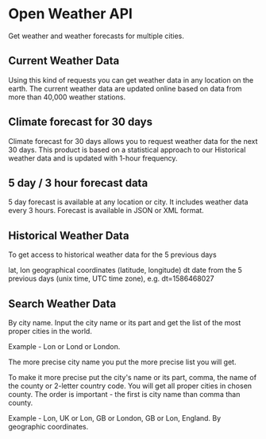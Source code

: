 # Open Weather API

Get weather and weather forecasts for multiple cities.

## Current Weather Data

Using this kind of requests you can get weather data in any location on the earth.
The current weather data are updated online based on data from more than 40,000 weather stations.

## Climate forecast for 30 days

Climate forecast for 30 days allows you to request weather data for the next 30 days.
This product is based on a statistical approach to our Historical weather data and is updated with 1-hour frequency.

## 5 day / 3 hour forecast data

5 day forecast is available at any location or city.
It includes weather data every 3 hours.
Forecast is available in JSON or XML format.


## Historical Weather Data

To get access to historical weather data for the 5 previous days

lat, lon geographical coordinates (latitude, longitude)
dt date from the 5 previous days (unix time, UTC time zone), e.g. dt=1586468027


## Search Weather Data

By city name. Input the city name or its part and get the list of the most proper cities in the world.

Example - Lon or Lond or London.

The more precise city name you put the more precise list you will get.

To make it more precise put the city's name or its part, comma, the name of the county or 2-letter country code.
You will get all proper cities in chosen county.
The order is important - the first is city name than comma than county.

Example - Lon, UK or Lon, GB or London, GB or Lon, England. By geographic coordinates.